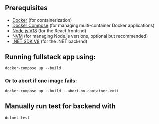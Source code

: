 ## Prerequisites

- [Docker](https://docs.docker.com/get-docker/) (for containerization)
- [Docker Compose](https://docs.docker.com/compose/install/) (for managing multi-container Docker applications)
- [Node.js V18](https://nodejs.org/en/download/) (for the React frontend)
- [NVM](https://github.com/nvm-sh/nvm) (for managing Node.js versions, optional but recommended)
- [.NET SDK V8](https://dotnet.microsoft.com/download) (for the .NET backend)


## Running fullstack app using:
`docker-compose up --build`
### Or to abort if one image fails:
`docker-compose up --build --abort-on-container-exit`


## Manually run test for backend with
`dotnet test`